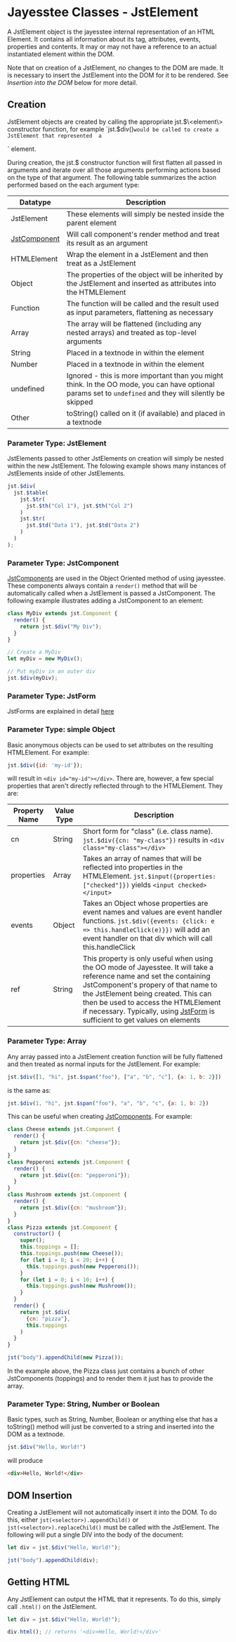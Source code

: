 # Jayesstee Classes - JstElement

A JstElement object is the jayesstee internal representation of
an HTML Element. It contains all information about its tag, attributes,
events, properties and contents. It may or may not have a reference to
an actual instantiated element within the DOM.

Note that on creation of a JstElement, no changes to the DOM are made. It is
necessary to insert the JstElement into the DOM for it to be rendered. See
*Insertion into the DOM* below for more detail.

## Creation

JstElement objects are created by calling the appropriate jst.$\<element\> constructor function,
for example `jst.$div()` would be called to create a JstElement that represented 
a `<div></div>` element.

During creation, the jst.$<element> constructor function will first flatten all passed in
arguments and iterate over all those arguments performing actions based on the type
of that argument. The following table summarizes the action performed based on the 
each argument type:


| Datatype   | Description |
| --------   | ----------- |
| JstElement | These elements will simply be nested inside the parent element |
| [JstComponent](jst-component.md) | Will call component's render method and treat its result as an argument |
| HTMLElement| Wrap the element in a JstElement and then treat as a JstElement |
| Object     | The properties of the object will be inherited by the JstElement and inserted as attributes into the HTMLElement |
| Function   | The function will be called and the result used as input parameters, flattening as necessary |
| Array      | The array will be flattened (including any nested arrays) and treated as top-level arguments |
| String     | Placed in a textnode in within the element |
| Number     | Placed in a textnode in within the element |
| undefined  | Ignored - this is more important than you might think. In the OO mode, you can have optional params set to `undefined` and they will silently be skipped|
| Other      | toString() called on it (if available) and placed in a textnode |

### Parameter Type: JstElement

JstElements passed to other JstElements on creation will simply be nested within the new 
JstElement. The folowing example shows many instances of JstElements inside of other JstElements.

```javascript
jst.$div(
  jst.$table(
    jst.$tr(
      jst.$th("Col 1"), jst.$th("Col 2")
    )
    jst.$tr(
      jst.$td("Data 1"), jst.$td("Data 2")
    )
  )
);
```


### Parameter Type: JstComponent

[JstComponents](jst-component.md) are used in the Object Oriented method of using jayesstee. These components
always contain a `render()` method that will be automatically called when a JstElement is passed a JstComponent. The
following example illustrates adding a JstComponent to an element:

```javascript
class MyDiv extends jst.Component {
  render() {
    return jst.$div("My Div");
  }
}

// Create a MyDiv
let myDiv = new MyDiv();

// Put myDiv in an outer div
jst.$div(myDiv);
```

### Parameter Type: JstForm

JstForms are explained in detail [here](jst-form.md)

### Parameter Type: simple Object

Basic anonymous objects can be used to set attributes on the resulting HTMLElement. For example:

```javascript
jst.$div({id: 'my-id'});
```
 will result in `<div id="my-id"></div>`. There are, however, a few special properties that aren't
 directly reflected through to the HTMLElement. They are:
 
 |Property Name |Value Type|Description  |
 |--------------|----------|-------------|
 |cn            |String    |Short form for "class" (i.e. *c*lass *n*ame). `jst.$div({cn: "my-class"})` results in `<div class="my-class"></div>` |
 |properties    |Array     |Takes an array of names that will be reflected into properties in the HTMLElement. `jst.$input({properties: ["checked"]})` yields `<input checked></input>` |
 |events        |Object    |Takes an Object whose properties are event names and values are event handler functions. `jst.$div({events: {click: e => this.handleClick(e)}})` will add an event handler on that div which will call this.handleClick |
 |ref           |String    |This property is only useful when using the OO mode of Jayesstee. It will take a reference name and set the containing JstComponent's propery of that name to the JstElement being created. This can then be used to access the HTMLElement if necessary. Typically, using [JstForm](jst-form.md) is sufficient to get values on elements |
 
 
 

### Parameter Type: Array

Any array passed into a JstElement creation function will be fully flattened and then treated as normal inputs for the JstElement. For example: 
```javascript
jst.$div([1, "hi", jst.$span("foo"), ["a", "b", "c"], {a: 1, b: 2}])
``` 
is the same as: 
```javascript
jst.$div(1, "hi", jst.$span("foo"), "a", "b", "c", {a: 1, b: 2})
```

This can be useful when creating [JstComponents](jst-component.md). For example:

```javascript
class Cheese extends jst.Component {
  render() {
    return jst.$div({cn: "cheese"});
  }
}
class Pepperoni extends jst.Component {
  render() {
    return jst.$div({cn: "pepperoni"});
  }
}
class Mushroom extends jst.Component {
  render() {
    return jst.$div({cn: "mushroom"});
  }
}
class Pizza extends jst.Component {
  constructor() {
    super();
    this.toppings = [];
    this.toppings.push(new Cheese());
    for (let i = 0; i < 20; i++) {
      this.toppings.push(new Pepperoni());
    }
    for (let i = 0; i < 10; i++) {
      this.toppings.push(new Mushroom());
    }
  }
  render() {
    return jst.$div(
      {cn: "pizza"},
      this.toppings
    )
  }
}

jst("body").appendChild(new Pizza());
```

In the example above, the Pizza class just contains a bunch of other JstComponents (toppings) and
to render them it just has to provide the array.


### Parameter Type: String, Number or Boolean

Basic types, such as String, Number, Boolean or anything else that has a toString() method will just
be converted to a string and inserted into the DOM as a textnode.

```javascript
jst.$div("Hello, World!")
```
will produce
```html
<div>Hello, World!</div>
```


## DOM Insertion

Creating a JstElement will not automatically insert it into the DOM. To do this, either `jst(<selector>).appendChild()` or 
`jst(<selector>).replaceChild()` must be called with the JstElement. The following will put a single DIV into the body of 
the document:

```javascript
let div = jst.$div("Hello, World!");

jst("body").appendChild(div);
```

## Getting HTML

Any JstElement can output the HTML that it represents. To do this, simply call `.html()` on the JstElement.

```javascript
let div = jst.$div("Hello, World!");

div.html(); // returns '<div>Hello, World!</div>'
```
